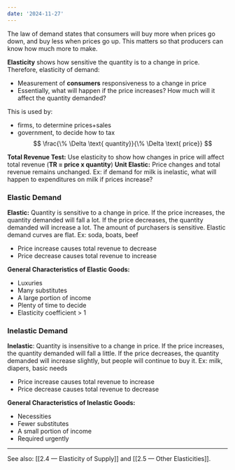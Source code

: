 ```yaml
---
date: '2024-11-27'
---
```

The law of demand states that consumers will buy more when prices go down, and buy less when prices go up. This matters so that producers can know how much more to make.

**Elasticity** shows how sensitive the quantity is to a change in price. Therefore, elasticity of demand:
- Measurement of **consumers** responsiveness to a change in price
- Essentially, what will happen if the price increases? How much will it affect the quantity demanded?

This is used by:
- firms, to determine prices+sales
- government, to decide how to tax
$$
\frac{\% \Delta \text{ quantity}}{\% \Delta \text{ price}}
$$

**Total Revenue Test:** Use elasticity to show how changes in price will affect total revenue (**TR = price x quantity**)
**Unit Elastic:** Price changes and total revenue remains unchanged. Ex: if demand for milk is inelastic, what will happen to expenditures on milk if prices increase?
### Elastic Demand
**Elastic:** Quantity is sensitive to a change in price. If the price increases, the quantity demanded will fall a lot. If the price decreases, the quantity demanded will increase a lot. The amount of purchasers is sensitive. Elastic demand curves are flat. Ex: soda, boats, beef

- Price increase causes total revenue to decrease
- Price decrease causes total revenue to increase

**General Characteristics of Elastic Goods:**
- Luxuries
- Many substitutes
- A large portion of income
- Plenty of time to decide
- Elasticity coefficient > 1
### Inelastic Demand
**Inelastic**: Quantity is insensitive to a change in price. If the price increases, the quantity demanded will fall a little. If the price decreases, the quantity demanded will increase slightly, but people will continue to buy it. Ex: milk, diapers, basic needs

- Price increase causes total revenue to increase
- Price decrease causes total revenue to decrease

**General Characteristics of Inelastic Goods:**
- Necessities
- Fewer substitutes
- A small portion of income
- Required urgently

---

See also: [[2.4 — Elasticity of Supply]] and [[2.5 — Other Elasticities]].